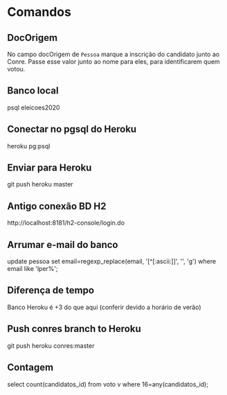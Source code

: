 # Comandos

## DocOrigem
No campo docOrigem de `Pessoa` marque a inscrição do candidato junto ao Conre. Passe esse valor junto ao nome para eles, para identificarem quem votou. 

## Banco local
psql eleicoes2020

## Conectar no pgsql do Heroku
heroku pg:psql

## Enviar para Heroku
git push heroku master

## Antigo conexão BD H2
http://localhost:8181/h2-console/login.do

## Arrumar e-mail do banco
update pessoa set email=regexp_replace(email, '[^[:ascii:]]', '', 'g') where email like 'lper%';

## Diferença de tempo
Banco Heroku é +3 do que aqui (conferir devido a horário de verão)

## Push conres branch to Heroku
git push heroku conres:master

## Contagem
select count(candidatos_id) from voto v where 16=any(candidatos_id);